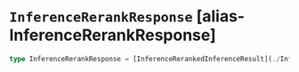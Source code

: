 # `InferenceRerankResponse` [alias-InferenceRerankResponse]
```typescript
type InferenceRerankResponse = [InferenceRerankedInferenceResult](./InferenceRerankedInferenceResult.md);
```
